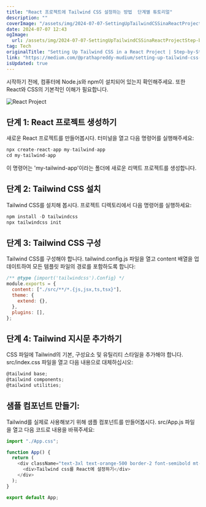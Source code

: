 ```yaml
---
title: "React 프로젝트에 Tailwind CSS 설정하는 방법  단계별 튜토리얼"
description: ""
coverImage: "/assets/img/2024-07-07-SettingUpTailwindCSSinaReactProjectStep-by-StepTutorial_0.png"
date: 2024-07-07 12:43
ogImage: 
  url: /assets/img/2024-07-07-SettingUpTailwindCSSinaReactProjectStep-by-StepTutorial_0.png
tag: Tech
originalTitle: "Setting Up Tailwind CSS in a React Project | Step-by-Step Tutorial"
link: "https://medium.com/@prathapreddy-mudium/setting-up-tailwind-css-in-a-react-project-step-by-step-tutorial-9fb764f79440"
isUpdated: true
---
```




시작하기 전에, 컴퓨터에 Node.js와 npm이 설치되어 있는지 확인해주세요. 또한 React와 CSS의 기본적인 이해가 필요합니다.

![React Project](/assets/img/2024-07-07-SettingUpTailwindCSSinaReactProjectStep-by-StepTutorial_0.png)

## 단계 1: React 프로젝트 생성하기

새로운 React 프로젝트를 만들어봅시다. 터미널을 열고 다음 명령어를 실행해주세요:

<div class="content-ad"></div>

```js
npx create-react-app my-tailwind-app
cd my-tailwind-app
```

이 명령어는 'my-tailwind-app'이라는 폴더에 새로운 리액트 프로젝트를 생성합니다.

## 단계 2: Tailwind CSS 설치

Tailwind CSS를 설치해 봅시다. 프로젝트 디렉토리에서 다음 명령어를 실행하세요:

<div class="content-ad"></div>

```js
npm install -D tailwindcss
npx tailwindcss init
```

## 단계 3: Tailwind CSS 구성

Tailwind CSS를 구성해야 합니다. tailwind.config.js 파일을 열고 content 배열을 업데이트하여 모든 템플릿 파일의 경로를 포함하도록 합니다:

```js
/** @type {import('tailwindcss').Config} */
module.exports = {
  content: ["./src/**/*.{js,jsx,ts,tsx}"],
  theme: {
    extend: {},
  },
  plugins: [],
};
```

<div class="content-ad"></div>

## 단계 4: Tailwind 지시문 추가하기

CSS 파일에 Tailwind의 기본, 구성요소 및 유틸리티 스타일을 추가해야 합니다. src/index.css 파일을 열고 다음 내용으로 대체하십시오:

```js
@tailwind base;
@tailwind components;
@tailwind utilities;
```

## 샘플 컴포넌트 만들기:

<div class="content-ad"></div>

Tailwind를 실제로 사용해보기 위해 샘플 컴포넌트를 만들어봅시다. src/App.js 파일을 열고 다음 코드로 내용을 바꿔주세요:

```js
import "./App.css";

function App() {
  return (
    <div className="text-3xl text-orange-500 border-2 font-semibold mt-4 flex h-screen justify-center items-center">
      <div>Tailwind css를 React에 설정하기</div>
    </div>
  );
}

export default App;
```
